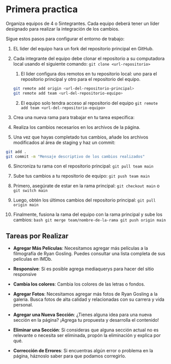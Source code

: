 # Primera practica


Organiza equipos de 4 o 5integrantes. Cada equipo deberá tener un líder designado para realizar la integración de los cambios.

Sigue estos pasos para configurar el entorno de trabajo:

1. EL lider del equipo hara un fork del repositorio principal en GitHub.

2. Cada integrante del equipo debe clonar el repositorio a su computadora local usando el siguiente comando: `git clone <url-repositorio>`
   
   1. El lider configura dos remotos en tu repositorio local: uno para el repositorio principal y otro para el repositorio del equipo. 
    ```bash
    git remote add origin <url-del-repositorio-principal>
    git remote add team <url-del-repositorio-equipo>
    ```
    2. El equipo solo tendra acceso al repositorio del equipo ` git remote add team <url-del-repositorio-equipo> `
   
3. Crea una nueva rama para trabajar en tu tarea específica:
   
4. Realiza los cambios necesarios en los archivos de la página.
   
5. Una vez que hayas completado tus cambios, añade los archivos modificados al área de staging y haz un commit:
```bash
git add .
git commit -m "Mensaje descriptivo de los cambios realizados"
```
6. Sincroniza tu rama con el repositorio principal:
` git pull team main `

7. Sube tus cambios a tu repositorio de equipo: `git push team main`
8. Primero, asegúrate de estar en la rama principal: `git checkout main` o `git switch main`
9.  Luego, obtén los últimos cambios del repositorio principal: `git pull origin main `
10.  Finalmente, fusiona la rama del equipo con la rama principal y sube los cambios:
    ```bash
    git merge team/nombre-de-la-rama
    git push origin main
    ```

## Tareas por Realizar

- **Agregar Más Películas**: Necesitamos agregar más películas a la filmografía de Ryan Gosling. Puedes consultar una lista completa de sus películas en IMDb.

- **Responsive**:  Si es posible agrega mediaquerys para hacer del sitio responsive

- **Cambia los colores**: Cambia los colores de las letras o fondos.
  
- **Agregar Fotos**: Necesitamos agregar más fotos de Ryan Gosling a la galería. Busca fotos de alta calidad y relacionadas con su carrera y vida personal.
  
- **Agregar una Nueva Sección**: ¿Tienes alguna idea para una nueva sección en la página? ¡Agrega tu propuesta y desarrolla el contenido!
  
- **Eliminar una Sección**: Si consideras que alguna sección actual no es relevante o necesita ser eliminada, propón la eliminación y explica por qué.
  
- **Corrección de Errores**: Si encuentras algún error o problema en la página, háznoslo saber para que podamos corregirlo.

